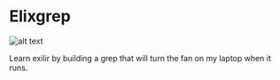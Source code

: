Elixgrep
========

![alt text](https://api.travis-ci.org/bbense/elixgrep.png "Travis CI build status")

Learn exilir by building a grep that will turn the fan on my laptop when it runs. 
